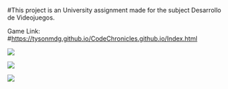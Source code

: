 
#This project is an University assignment made for the subject Desarrollo de Videojuegos.

Game Link:
#https://tysonmdg.github.io/CodeChronicles.github.io/Index.html



![](https://github.com/tysonmdg/CodeChronicles.github.io/blob/main/assets/readMe/DESPEGUE.gif)

![](https://github.com/tysonmdg/CodeChronicles.github.io/blob/main/assets/readMe/MOVIMIENTO.gif)

![](https://github.com/tysonmdg/CodeChronicles.github.io/blob/main/assets/readMe/HORIZONTAL.gif)

